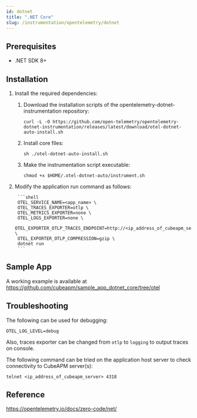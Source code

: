 ```yaml
---
id: dotnet
title: ".NET Core"
slug: /instrumentation/opentelemetry/dotnet
---
```


## Prerequisites

- .NET SDK 8+

## Installation

1. Install the required dependencies:

    1. Download the installation scripts of the opentelemetry-dotnet-instrumentation repository:

        ```shell
        curl -L -O https://github.com/open-telemetry/opentelemetry-dotnet-instrumentation/releases/latest/download/otel-dotnet-auto-install.sh
        ```

    2. Install core files:

        ```shell
        sh ./otel-dotnet-auto-install.sh
        ```

    3. Make the instrumentation script executable:

        ```shell
        chmod +x $HOME/.otel-dotnet-auto/instrument.sh
        ```

2. Modify the application run command as follows:

        ```shell
        OTEL_SERVICE_NAME=<app_name> \
        OTEL_TRACES_EXPORTER=otlp \
        OTEL_METRICS_EXPORTER=none \
        OTEL_LOGS_EXPORTER=none \
        OTEL_EXPORTER_OTLP_TRACES_ENDPOINT=http://<ip_address_of_cubeapm_server>:4318/v1/traces \
        OTEL_EXPORTER_OTLP_COMPRESSION=gzip \
        dotnet run
        ```
## Sample App

A working example is available at https://github.com/cubeapm/sample_app_dotnet_core/tree/otel

## Troubleshooting

The following can be used for debugging:

```
OTEL_LOG_LEVEL=debug
```

Also, traces exporter can be changed from `otlp` to `logging` to output traces on console.

The following command can be tried on the application host server to check connectivity to CubeAPM server(s):

```shell
telnet <ip_address_of_cubeapm_server> 4318
```

## Reference

https://opentelemetry.io/docs/zero-code/net/